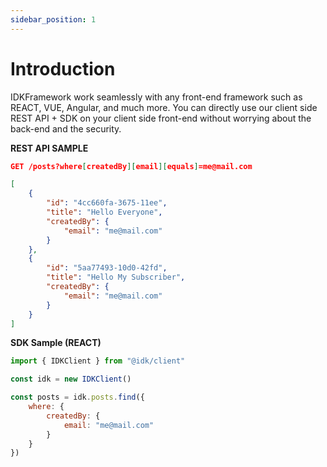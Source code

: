 ```yaml
---
sidebar_position: 1
---
```


# Introduction

IDKFramework work seamlessly with any front-end framework such as REACT, VUE, Angular, and much more. You can directly use our client side REST API + SDK on your client side front-end without worrying about the back-end and the security.


**REST API SAMPLE**
```json
GET /posts?where[createdBy][email][equals]=me@mail.com

[
    {
        "id": "4cc660fa-3675-11ee",
        "title": "Hello Everyone",
        "createdBy": {
            "email": "me@mail.com"
        }
    },
    {
        "id": "5aa77493-10d0-42fd",
        "title": "Hello My Subscriber",
        "createdBy": {
            "email": "me@mail.com"
        }
    }
]
```

**SDK Sample (REACT)**
```javascript
import { IDKClient } from "@idk/client"

const idk = new IDKClient()

const posts = idk.posts.find({
    where: {
        createdBy: {
            email: "me@mail.com"
        }
    }
})
```